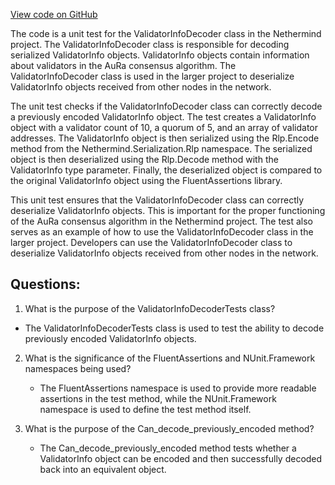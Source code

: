 [View code on GitHub](https://github.com/NethermindEth/nethermind/src/Nethermind/Nethermind.AuRa.Test/Validators/ValidatorInfoDecoderTests.cs)

The code is a unit test for the ValidatorInfoDecoder class in the Nethermind project. The ValidatorInfoDecoder class is responsible for decoding serialized ValidatorInfo objects. ValidatorInfo objects contain information about validators in the AuRa consensus algorithm. The ValidatorInfoDecoder class is used in the larger project to deserialize ValidatorInfo objects received from other nodes in the network.

The unit test checks if the ValidatorInfoDecoder class can correctly decode a previously encoded ValidatorInfo object. The test creates a ValidatorInfo object with a validator count of 10, a quorum of 5, and an array of validator addresses. The ValidatorInfo object is then serialized using the Rlp.Encode method from the Nethermind.Serialization.Rlp namespace. The serialized object is then deserialized using the Rlp.Decode method with the ValidatorInfo type parameter. Finally, the deserialized object is compared to the original ValidatorInfo object using the FluentAssertions library.

This unit test ensures that the ValidatorInfoDecoder class can correctly deserialize ValidatorInfo objects. This is important for the proper functioning of the AuRa consensus algorithm in the Nethermind project. The test also serves as an example of how to use the ValidatorInfoDecoder class in the larger project. Developers can use the ValidatorInfoDecoder class to deserialize ValidatorInfo objects received from other nodes in the network.
## Questions: 
 1. What is the purpose of the ValidatorInfoDecoderTests class?
   - The ValidatorInfoDecoderTests class is used to test the ability to decode previously encoded ValidatorInfo objects.

2. What is the significance of the FluentAssertions and NUnit.Framework namespaces being used?
   - The FluentAssertions namespace is used to provide more readable assertions in the test method, while the NUnit.Framework namespace is used to define the test method itself.

3. What is the purpose of the Can_decode_previously_encoded method?
   - The Can_decode_previously_encoded method tests whether a ValidatorInfo object can be encoded and then successfully decoded back into an equivalent object.